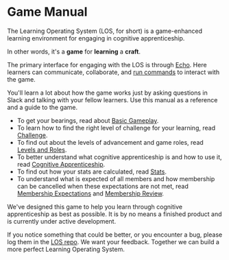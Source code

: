 # Game Manual

The Learning Operating System (LOS, for short) is a game-enhanced learning environment for engaging in cognitive apprenticeship.

In other words, it's a **game** for **learning** a **craft**.

The primary interface for engaging with the LOS is through [Echo][echo]. Here learners can communicate, collaborate, and [run commands][commands] to interact with the game.

You'll learn a lot about how the game works just by asking questions in Slack and talking with your fellow learners. Use this manual as a reference and a guide to the game.

- To get your bearings, read about [Basic Gameplay][basic-gameplay].
- To learn how to find the right level of challenge for your learning, read [Challenge][challenge].
- To find out about the levels of advancement and game roles, read [Levels and Roles][levels-roles].
- To better understand what cognitive apprenticeship is and how to use it, read [Cognitive Apprenticeship][cog-app].
- To find out how your stats are calculated, read [Stats][stats].
- To understand what is expected of all members and how membership can be cancelled when these expectations are not met, read [Membership Expectations][member-expectations] and [Membership Review][member-review].

We've designed this game to help you learn through cognitive apprenticeship as best as possible. It is by no means a finished product and is currently under active development.

If you notice something that could be better, or you encounter a bug, please log them in the [LOS repo][los-repo]. We want your feedback. Together we can build a more perfect Learning Operating System.

[echo]: ./Echo.md
[commands]: ./Echo.md#commands
[basic-gameplay]: ./Basic_Gameplay.md
[levels-roles]: ./Levels_and_Roles.md
[stats]: ./Stats.md
[member-expectations]: ./Membership_Expectations.md
[member-review]: ./Membership_Review.md
[challenge]: ./Challenge.md
[cog-app]: ./Cognitive_Apprenticeship.md

[los-repo]: https://github.com/LearnersGuild/los
